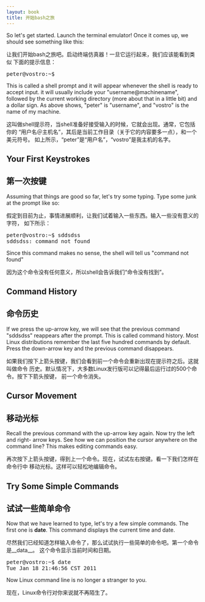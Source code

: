 ```yaml
---
layout: book
title: 开始bash之旅 
---
```


So let's get started. Launch the terminal emulator! Once it comes up, we
should see something like this:

让我们开始bash之旅吧。启动终端仿真器！一旦它运行起来，我们应该能看到类似
下面的提示信息：

<div class="code"><pre>
<tt>peter@vostro:~$ </tt>
</pre></div>

This is called a shell prompt and it will appear whenever the shell is ready
to accept input.  it will usually include your "username@machinename", followed
by the current working directory (more about that in a little bit) and a
dollar sign. As above shows, "peter" is "username", and "vostro" is the name
of my machine.

这叫做shell提示符，当shell准备好接受输入的时候，它就会出现。通常，它包括你的
“用户名＠主机名”，其后是当前工作目录（关于它的内容要多一点），和一个美元符号。
如上所示，“peter”是“用户名”，“vostro”是我主机的名字。

## Your First Keystrokes

## 第一次按键

Assuming that things are good so far, let's try some typing. Type some junk at
the prompt like so:

假定到目前为止，事情进展顺利，让我们试着输入一些东西。输入一些没有意义的字符，
如下所示：

<div class="code"><pre>
<tt>peter@vostro:~$ sddsdss
sddsdss: command not found</tt>
</pre></div>

Since this command makes no sense, the shell will tell us "command not found"

因为这个命令没有任何意义，所以shell会告诉我们“命令没有找到”。

## Command History

## 命令历史
If we press the up-arrow key, we will see that the previous command "sddsdss"
reappears after the prompt. This is called command history. Most Linux
distributions remember the last five hundred commands by default. Press the
down-arrow key and the previous command disappears.

如果我们按下上箭头按键，我们会看到前一个命令会重新出现在提示符之后。这就叫做命令
历史。默认情况下，大多数Linux发行版可以记得最后运行过的500个命令。按下下箭头按键，
前一个命令消失。

## Cursor Movement

## 移动光标
Recall the previous command with the up-arrow key again. Now try the left and
right- arrow keys. See how we can position the cursor anywhere on the command
line?  This makes editing commands easy.

再次按下上箭头按键，得到上一个命令。现在，试试左右按键。看一下我们怎样在命令行中
移动光标。这样可以轻松地编辑命令。

## Try Some Simple Commands

## 试试一些简单命令
Now that we have learned to type, let's try a few simple commands. The first
one is __date__. This command displays the current time and date.

尽然我们已经知道怎样输入命令了，那么试试执行一些简单的命令吧。第一个命令是__data__。
这个命令显示当前时间和日期。

<div class="code"><pre>
<tt>peter@vostro:~$ date
Tue Jan 18 21:46:56 CST 2011</tt>
</pre></div>

Now Linux command line is no longer a stranger to you.

现在，Linux命令行对你来说就不再陌生了。
